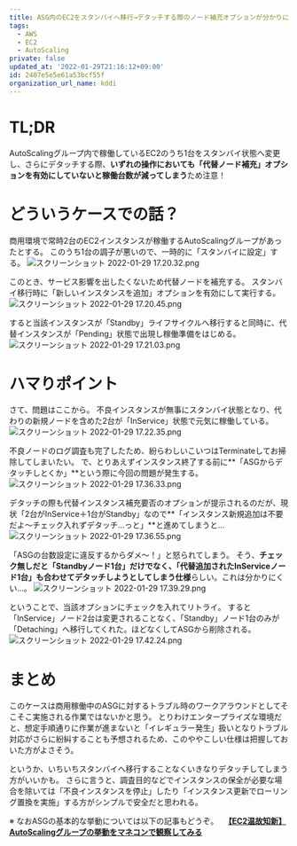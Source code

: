 ```yaml
---
title: ASG内のEC2をスタンバイへ移行→デタッチする際のノード補充オプションが分かりにくい件
tags:
  - AWS
  - EC2
  - AutoScaling
private: false
updated_at: '2022-01-29T21:16:12+09:00'
id: 2407e5e5e61a53bcf55f
organization_url_name: kddi
---
```

# TL;DR
AutoScalingグループ内で稼働しているEC2のうち1台をスタンバイ状態へ変更し、さらにデタッチする際、**いずれの操作においても「代替ノード補充」オプションを有効にしていないと稼働台数が減ってしまう**ため注意！

# どういうケースでの話？
商用環境で常時2台のEC2インスタンスが稼働するAutoScalingグループがあったとする。
このうち1台の調子が悪いので、一時的に「スタンバイに設定」する。
![スクリーンショット 2022-01-29 17.20.32.png](https://qiita-image-store.s3.ap-northeast-1.amazonaws.com/0/1633856/ce65953c-6501-f133-0ea0-66e240483c88.png)

このとき、サービス影響を出したくないため代替ノードを補充する。
スタンバイ移行時に「新しいインスタンスを追加」オプションを有効にして実行する。
![スクリーンショット 2022-01-29 17.20.45.png](https://qiita-image-store.s3.ap-northeast-1.amazonaws.com/0/1633856/7c647d2b-fa5f-0dfb-0da7-1ccfc3d34d0e.png)

すると当該インスタンスが「Standby」ライフサイクルへ移行すると同時に、代替インスタンスが「Pending」状態で出現し稼働準備をはじめる。
![スクリーンショット 2022-01-29 17.21.03.png](https://qiita-image-store.s3.ap-northeast-1.amazonaws.com/0/1633856/249a3d1f-064c-9f70-b26e-2f22bf1d0cf1.png)

# ハマりポイント
さて、問題はここから。
不良インスタンスが無事にスタンバイ状態となり、代わりの新規ノードを含めた2台が「InService」状態で元気に稼働している。
![スクリーンショット 2022-01-29 17.22.35.png](https://qiita-image-store.s3.ap-northeast-1.amazonaws.com/0/1633856/be430f92-a752-2958-7067-b2ee05a2312e.png)

不良ノードのログ調査も完了したため、紛らわしいこいつはTerminateしてお掃除してしまいたい。
で、とりあえずインスタンス終了する前に**「ASGからデタッチしとくか」**という際に今回の問題が発生する。
![スクリーンショット 2022-01-29 17.36.33.png](https://qiita-image-store.s3.ap-northeast-1.amazonaws.com/0/1633856/c8412e51-e907-e002-a7b1-8975bab64a5f.png)

デタッチの際も代替インスタンス補充要否のオプションが提示されるのだが、現状「2台がInService＋1台がStandby」なので**「インスタンス新規追加は不要だよ〜チェック入れずデタッチ…っと」**と進めてしまうと…
![スクリーンショット 2022-01-29 17.36.55.png](https://qiita-image-store.s3.ap-northeast-1.amazonaws.com/0/1633856/8d1555c1-2263-5758-0e84-183e3a119e7e.png)

「ASGの台数設定に違反するからダメ〜！」と怒られてしまう。
そう、**チェック無しだと「Standbyノード1台」だけでなく、「代替追加されたInServiceノード1台」も合わせてデタッチしようとしてしまう仕様**らしい。これは分かりにくい…。
![スクリーンショット 2022-01-29 17.39.29.png](https://qiita-image-store.s3.ap-northeast-1.amazonaws.com/0/1633856/a15d0b3e-cf5a-6a2a-8d26-af6c05de41e9.png)

ということで、当該オプションにチェックを入れてリトライ。
すると「InService」ノード2台は変更されることなく、「Standby」ノード1台のみが「Detaching」へ移行してくれた。ほどなくしてASGから削除される。
![スクリーンショット 2022-01-29 17.42.24.png](https://qiita-image-store.s3.ap-northeast-1.amazonaws.com/0/1633856/df5e7f30-e5ae-f30b-3893-ddcd89273d93.png)

# まとめ
このケースは商用稼働中のASGに対するトラブル時のワークアラウンドとしてそこそこ実施される作業ではないかと思う。
とりわけエンタープライズな環境だと、想定手順通りに作業が進まないと「イレギュラー発生」扱いとなりトラブル対応がさらに紛糾することも予想されるため、このややこしい仕様は把握しておいた方がよさそう。

というか、いちいちスタンバイへ移行することなくいきなりデタッチしてしまう方がいいかも。
さらに言うと、調査目的などでインスタンスの保全が必要な場合を除いては「不良インスタンスを停止」したり「インスタンス更新でローリング置換を実施」する方がシンプルで安全だと思われる。

※ なおASGの基本的な挙動については以下の記事もどうぞ。
　**[【EC2温故知新】AutoScalingグループの挙動をマネコンで観察してみる](https://qiita.com/minorun365/items/ed7fef82af84006aaf79)**
